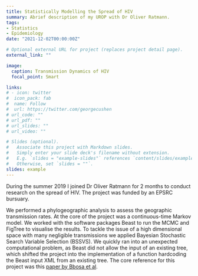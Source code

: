 ```yaml
---
title: Statistically Modelling the Spread of HIV
summary: Abrief description of my UROP with Dr Oliver Ratmann.
tags:
- Statistics
- Epidemiology
date: "2021-12-02T00:00:00Z"

# Optional external URL for project (replaces project detail page).
external_link: ""

image:
  caption: Transmission Dynamics of HIV
  focal_point: Smart

links:
# - icon: twitter
#  icon_pack: fab
#  name: Follow
#  url: https://twitter.com/georgecushen
# url_code: ""
# url_pdf: ""
# url_slides: ""
# url_video: ""

# Slides (optional).
#   Associate this project with Markdown slides.
#   Simply enter your slide deck's filename without extension.
#   E.g. `slides = "example-slides"` references `content/slides/example-slides.md`.
#   Otherwise, set `slides = ""`.
slides: example
---
```


During the summer 2019 I joined Dr Oliver Ratmann for 2 months to conduct research on the spread of HIV. The project was funded by an EPSRC bursuary. 

We performed a phylogeographic analysis to assess the geographic transmission rates. At the core of the project was a continuous-time Markov model. We worked with the software packages Beast to run the MCMC and FigTree to visualise the results. To tackle the issue of a high dimensional space with many negligible transmissions we applied Bayesian Stochastic Search Variable Selection (BSSVS). We quickly ran into an unexpected computational problem, as Beast did not allow the input of an existing tree, which shifted the project into the implementation of a function hardcoding the Beast input XML from an existing tree. The core reference for this project was this [paper by Bbosa et al](https://www.nature.com/articles/s41598-018-37458-x#:~:text=Phylogeographic%20analysis%20showed%20strong%20support,virus%20strains%20from%20the%20GP.).
